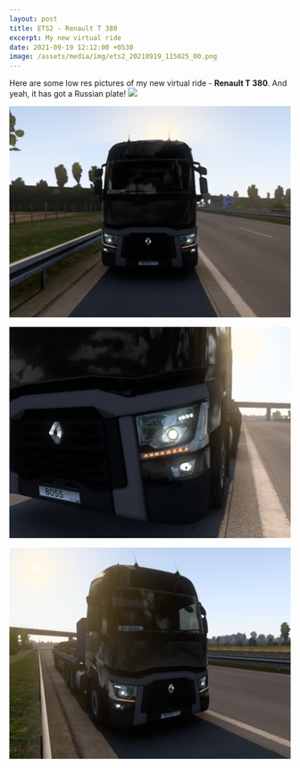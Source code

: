 ```yaml
---
layout: post
title: ETS2 - Renault T 380
excerpt: My new virtual ride
date: 2021-09-19 12:12:00 +0530
image: /assets/media/img/ets2_20210919_115025_00.png
---
```


Here are some low res pictures of my new virtual ride - <strong>Renault T 380</strong>. And yeah, it has got a Russian plate! <img class="nopadding" src="https://emojipedia-us.s3.dualstack.us-west-1.amazonaws.com/thumbs/120/twitter/282/flag-russia_1f1f7-1f1fa.png" style="height: 1em;">

![](/assets/media/img/ets2_20210919_114904_00.png)

![](/assets/media/img/ets2_20210919_115005_00.png)

![](/assets/media/img/ets2_20210919_115025_00.png)